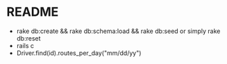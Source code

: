 # README

* rake db:create && rake db:schema:load && rake db:seed or simply rake db:reset
* rails c
* Driver.find(id).routes_per_day("mm/dd/yy")
